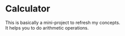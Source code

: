# Calculator
This is basically a mini-project to refresh my concepts.<br>
It helps you to do arithmetic operations.
